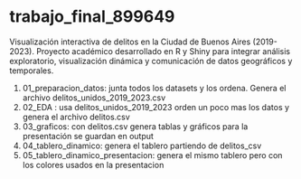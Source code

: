 # trabajo_final_899649
Visualización interactiva de delitos en la Ciudad de Buenos Aires (2019-2023). Proyecto académico desarrollado en R y Shiny para integrar análisis exploratorio, visualización dinámica y comunicación de datos geográficos y temporales.


1) 01_preparacion_datos: junta todos los datasets y los ordena. Genera el archivo delitos_unidos_2019_2023.csv
2) 02_EDA : usa delitos_unidos_2019_2023 orden un poco mas los datos y genera el archivo delitos.csv
3) 03_graficos: con delitos.csv genera tablas y gráficos para la presentación se guardan en output
4) 04_tablero_dinamico: genera el tablero partiendo de delitos_csv
5) 05_tablero_dinamico_presentacion: genera el mismo tablero pero con los colores usados en la presentacion
